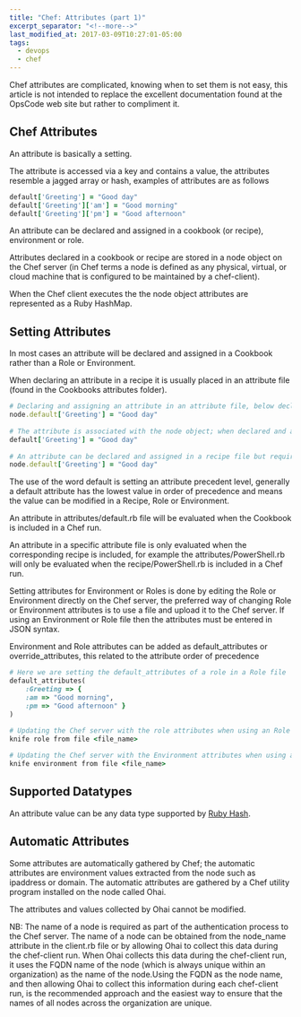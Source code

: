 ```yaml
---
title: "Chef: Attributes (part 1)"
excerpt_separator: "<!--more-->"
last_modified_at: 2017-03-09T10:27:01-05:00
tags: 
  - devops
  - chef
---
```


Chef attributes are complicated, knowing when to set them is not easy, this article is not intended to replace the excellent documentation found at the OpsCode web site but rather to compliment it.
<!--more-->
## Chef Attributes
An attribute is basically a setting.

The attribute is accessed via a key and contains a value, the attributes resemble a jagged array or hash, examples of attributes are as follows

```ruby
default['Greeting'] = "Good day"
default['Greeting']['am'] = "Good morning"
default['Greeting']['pm'] = "Good afternoon"
```

An attribute can be declared and assigned in a cookbook (or recipe), environment or role.

Attributes declared in a cookbook or recipe are stored in a node object on the Chef server (in Chef terms a node is defined as any physical, virtual, or cloud machine that is configured to be maintained by a chef-client).

When the Chef client executes the the node object attributes are represented as a Ruby HashMap.

## Setting Attributes
In most cases an attribute will be declared and assigned in a Cookbook rather than a Role or Environment.

When declaring an attribute in a recipe it is usually placed in an attribute file (found in the Cookbooks attributes folder).

```ruby
# Declaring and assigning an attribute in an attribute file, below declares an attribute called Greeting, node maybe omitted as it is implied  
node.default['Greeting'] = "Good day"
 
# The attribute is associated with the node object; when declared and assigned in an attributes file the node keyword is implied, syntax below is valid
default['Greeting'] = "Good day"
 
# An attribute can be declared and assigned in a recipe file but requires the node keyword as follows
node.default['Greeting'] = "Good day"
```

The use of the word default is setting an attribute precedent level, generally a default attribute has the lowest value in order of precedence and means the value can be modified in a Recipe, Role or Environment.

An attribute in attributes/default.rb file will be evaluated when the Cookbook is included in a Chef run.

An attribute in a specific attribute file is only evaluated when the corresponding recipe is included, for example the attributes/PowerShell.rb will only be evaluated when the recipe/PowerShell.rb is included in a Chef run.

Setting attributes for Environment or Roles is done by editing the Role or Environment directly on the Chef server, the preferred way of changing Role or Environment attributes is to use a file and upload it to the Chef server. If using an Environment or Role file then the attributes must be entered in JSON syntax.

Environment and Role attributes can be added as default_attributes or override_attributes, this related to the attribute order of precedence

```ruby
# Here we are setting the default_attributes of a role in a Role file
default_attributes(
    :Greeting => {
	:am => "Good morning",
	:pm => "Good afternoon" }
)
 
# Updating the Chef server with the role attributes when using an Role file (recommended)
knife role from file <file_name>

# Updating the Chef server with the Environment attributes when using an Environment file (recommended) 
knife environment from file <file_name>
```

## Supported Datatypes

An attribute value can be any data type supported by [Ruby Hash](http://ruby-for-beginners.rubymonstas.org/built_in_classes/hashes.html).

## Automatic Attributes

Some attributes are automatically gathered by Chef; the automatic attributes are environment values extracted from the node such as ipaddress or domain. The automatic attributes are gathered by a Chef utility program installed on the node called Ohai.

The attributes and values collected by Ohai cannot be modified.

NB: The name of a node is required as part of the authentication process to the Chef server. The name of a node can be obtained from the node_name attribute in the client.rb file or by allowing Ohai to collect this data during the chef-client run. When Ohai collects this data during the chef-client run, it uses the FQDN name of the node (which is always unique within an organization) as the name of the node.Using the FQDN as the node name, and then allowing Ohai to collect this information during each chef-client run, is the recommended approach and the easiest way to ensure that the names of all nodes across the organization are unique. 
